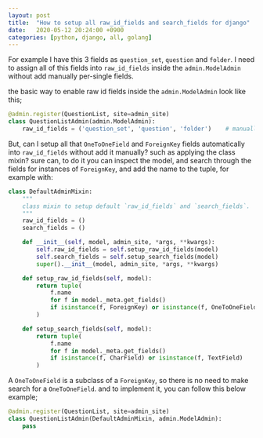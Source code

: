 ```yaml
---
layout: post
title:  "How to setup all raw_id_fields and search_fields for django"
date:   2020-05-12 20:24:00 +0900
categories: [python, django, all, golang]
---
```


For example I have this 3 fields as `question_set`, `question` and `folder`.
I need to assign all of this fields into `raw_id_fields` inside the `admin.ModelAdmin` without add manually per-single fields.

the basic way to enable raw id fields inside the `admin.ModelAdmin` look like this;


```python
@admin.register(QuestionList, site=admin_site)
class QuestionListAdmin(admin.ModelAdmin):
    raw_id_fields = ('question_set', 'question', 'folder')    # manually
```

But, can I setup all that `OneToOneField` and `ForeignKey` fields automatically into `raw_id_fields` without add it manually?
such as applying the class mixin? sure can, to do it you can inspect the model,
and search through the fields for instances of `ForeignKey`,
and add the name to the tuple, for example with:


```python
class DefaultAdminMixin:
    """
    class mixin to setup default `raw_id_fields` and `search_fields`.
    """
    raw_id_fields = ()
    search_fields = ()

    def __init__(self, model, admin_site, *args, **kwargs):
        self.raw_id_fields = self.setup_raw_id_fields(model)
        self.search_fields = self.setup_search_fields(model)
        super().__init__(model, admin_site, *args, **kwargs)

    def setup_raw_id_fields(self, model):
        return tuple(
            f.name
            for f in model._meta.get_fields()
            if isinstance(f, ForeignKey) or isinstance(f, OneToOneField)
        )

    def setup_search_fields(self, model):
        return tuple(
            f.name
            for f in model._meta.get_fields()
            if isinstance(f, CharField) or isinstance(f, TextField)
        )
```


A `OneToOneField` is a subclass of a `ForeignKey`, so there is no need to make search for a `OneToOneField`.
and to implement it, you can follow this below example;


```python
@admin.register(QuestionList, site=admin_site)
class QuestionListAdmin(DefaultAdminMixin, admin.ModelAdmin):
    pass
```
